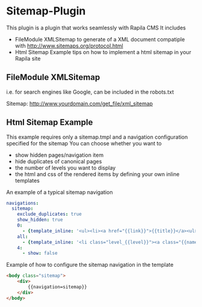 # Sitemap-Plugin
This plugin is a plugin that works seamlessly with Rapila CMS
It includes
* FileModule XMLSitemap 
	to generate of a XML document compatiple with http://www.sitemaps.org/protocol.html
* Html Sitemap Example 
	tips on how to implement a html sitemap in your Rapila site


## FileModule XMLSitemap
i.e. for search engines like Google, can be included in the robots.txt

Sitemap: http://www.yourdomain.com/get_file/xml_sitemap

## Html Sitemap Example
This example requires only a sitemap.tmpl and a navigation configuration specified for the sitemap
You can choose whether you want to 
* show hidden pages/navigation item
* hide duplicates of canonical pages
* the number of levels you want to display
* the html and css of the rendered items by defining your own inline templates

An example of a typical sitemap navigation

```yaml
navigations:
  sitemap:
    exclude_duplicates: true
    show_hidden: true
    0:
      - {template_inline: '<ul><li><a href="{{link}}">{{title}}</a><ul>{{children}}</ul></li></ul>'}
    all:
      - {template_inline: '<li class="level_{{level}}"><a class="{{name}}" href="{{link}}">{{title}}</a><ul>{{children}}</ul></li>'}
    4:
      - show: false
```

Example of how to configure the sitemap navigation in the template

```html
<body class="sitemap">
	<div>
		{{navigation=sitemap}}
	</div>
</body>
```